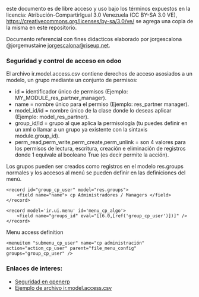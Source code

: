 este documento es de libre acceso y uso bajo los términos expuestos en la licencia: Atribución-CompartirIgual 3.0 Venezuela (CC BY-SA 3.0 VE), https://creativecommons.org/licenses/by-sa/3.0/ve/ se agrega una copia de la misma en este repositorio.

Documento referencial con fines didacticos elaborado por jorgescalona @jorgemustaine jorgescalona@riseup.net.
### Seguridad y control de acceso en odoo

El archivo ir.model.access.csv contiene derechos de acceso asosiados a un modelo, un grupo mediante un conjunto de permisos:

* id = identificador único de permisos (Ejemplo: MY_MODULE_res_partner_manager).
* name = nombre único para el permiso (Ejemplo: res_partner manager).
* model_id/id = nombre único de la clase donde lo deseas aplicar (Ejemplo: model_res_partner).
* group_id/id = grupo al que aplica la permisología (tu puedes definir en un xml o llamar a un grupo ya existente con la sintaxis module.group_id).
* perm_read,perm_write,perm_create,perm_unlink = son 4 valores para los permisos de lectura, escritura, creación e eliminación de registros donde 1 equivale al booleano True (es decir permite la acción).

Los grupos pueden ser creados como registros en el modelo res.groups normales y los accesos al menú se pueden definir en las definiciones del menú.

```
<record id="group_cp_user" model="res.groups">
	<field name="name"> cp Administradores / Managers </field>
</record>

<record model='ir.ui.menu' id='menu_cp_algo'>
	<field name="groups_id" eval="[(6.0,[ref('group_cp_user')])]" />
</record>

```

Menu access definition

```
<menuitem "submenu_cp_user" name="cp administración" action="action_cp_user" parent="file_menu_config" groups="group_cp_user" />

```
### Enlaces de interes:

* [Seguridad en openerp](http://www.zbeanztech.com/blog/security-openerp)
* [Ejemplo de archivo ir.model.access.csv](https://github.com/OCA/OCB/blob/8.0/addons/crm_claim/security/ir.model.access.csv)
